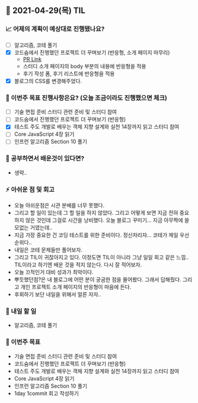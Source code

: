 ## 📆 2021-04-29(목) TIL

### 📈 어제의 계획이 예상대로 진행됐나요?
- [ ] 알고리즘, 코테 풀기
- [x] 코드숨에서 진행했던 프로젝트 더 꾸며보기 (반응형, 소개 페이지 마무리)
  - [PR Link](https://github.com/CodeSoom/ConStu/pull/178)
  - 스터디 소개 페이지의 body 부분의 내용에 반응형을 적용
  - 후기 작성 폼, 후기 리스트에 반응형을 적용
- [x] 블로그의 CSS를 변경해주었다.

### 🦄 이번주 목표 진행사항은요? (오늘 조금이라도 진행했으면 체크)
- [ ] 기술 면접 준비 스터디 관련 준비 및 스터디 참여
- [ ] 코드숨에서 진행했던 프로젝트 더 꾸며보기 (반응형)
- [x] 테스트 주도 개발로 배우는 객체 지향 설계와 실천 14장까지 읽고 스터디 참여
- [ ] Core JavaScript 4장 읽기
- [ ] 인프런 알고리즘 Section 10 풀기

### 🤔 공부하면서 배운것이 있다면?

- 생략..

### ⚡ 아쉬운 점 및 회고
- 오늘 아쉬운점은 시관 분배를 너무 못했다.
- 그리고 할 일이 있는데 그 할 일을 하지 않았다. 그리고 어떻게 보면 지금 전혀 중요하지 않은 것인데 그걸로 시간을 낭비했다. 오늘 블로그 꾸미기... 지금 아무짝에 쓸모없는 거였는데..
- 지금 가장 중요한 건 코딩 테스트를 위한 준비이다. 정신차리자... 코테가 제일 우선순위다..
- 내일은 코테 문제들만 풀어보자.
- 그리고 TIL이 귀찮아지고 있다. 이정도면 TIL이 아니라 그냥 일일 회고 같은 느낌.. TIL이라고 하기엔 배운 것을 적지 않는다. 다시 잘 적어보자.
- 오늘 끄적인거 대비 성과가 최악이다.
- 뿌듯했던점?은 내 블로그에 어떤 분이 궁굼한 점을 물어봤다. 그래서 답해줬다. 그리고 개인 프로젝트 소개 페이지의 반응형이 마음에 든다.
- 후회하기 보단 내일을 위해서 얼른 자자..

### 🚀 내일 할 일
- 알고리즘, 코테 풀기

### 🎯 이번주 목표
- 기술 면접 준비 스터디 관련 준비 및 스터디 참여
- 코드숨에서 진행했던 프로젝트 더 꾸며보기 (반응형)
- 테스트 주도 개발로 배우는 객체 지향 설계와 실천 14장까지 읽고 스터디 참여
- Core JavaScript 4장 읽기
- 인프런 알고리즘 Section 10 풀기
- 1day 1commit 회고 작성하기
